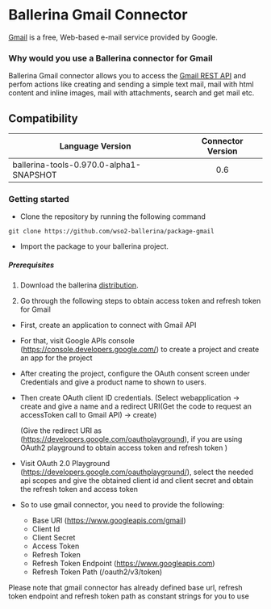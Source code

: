 # Ballerina Gmail Connector

[Gmail](https://www.google.com/gmail/) is a free, Web-based e-mail service provided by Google.
### Why would you use a Ballerina connector for Gmail

Ballerina Gmail connector allows you to access the [Gmail REST API](https://developers.google.com/gmail/api/v1/reference/) and perfom actions like creating and sending a simple text mail, mail
with html content and inline images, mail with attachments, search and get mail etc.

## Compatibility
| Language Version        | Connector Version          |
| ------------- |:-------------:|
| ballerina-tools-0.970.0-alpha1-SNAPSHOT     | 0.6 | 

### Getting started

* Clone the repository by running the following command
```
git clone https://github.com/wso2-ballerina/package-gmail
```
* Import the package to your ballerina project.

##### Prerequisites
1. Download the ballerina [distribution](https://ballerinalang.org/downloads/).

2. Go through the following steps to obtain access token and refresh token for Gmail

* First, create an application to connect with Gmail API
* For that, visit Google APIs console (https://console.developers.google.com/) to create a project and create an app for the project
* After creating the project, configure the OAuth consent screen under Credentials and give a product name to shown to users.
* Then create OAuth client ID credentials. (Select webapplication -> create and give a name and a redirect URI(Get the code to request an accessToken call to Gmail API) -> create)

    (Give the redirect URI as (https://developers.google.com/oauthplayground), if you are using OAuth2 playground to obtain access token and refresh token )
* Visit OAuth 2.0 Playground (https://developers.google.com/oauthplayground/), select the needed api scopes and give the obtained client id and client secret and obtain the refresh token and access token 

* So to use gmail connector, you need to provide the following:
    * Base URl (https://www.googleapis.com/gmail)
    * Client Id
    * Client Secret
    * Access Token
    * Refresh Token
    * Refresh Token Endpoint (https://www.googleapis.com)
    * Refresh Token Path (/oauth2/v3/token)
    
Please note that gmail connector has already defined base url, refresh token endpoint and refresh token path as constant strings for you to use   